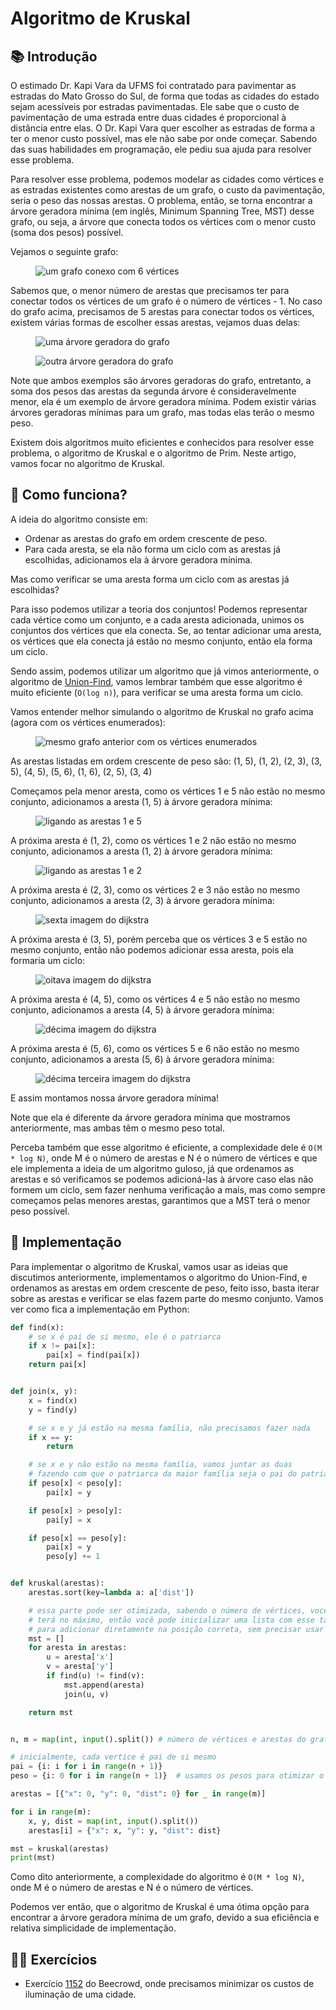 # Algoritmo de Kruskal

## 📚 Introdução

O estimado Dr. Kapi Vara da UFMS foi contratado para pavimentar as estradas do Mato Grosso do Sul, de forma que todas as cidades do estado sejam acessíveis por estradas pavimentadas. Ele sabe que o custo de pavimentação de uma estrada entre duas cidades é proporcional à distância entre elas. O Dr. Kapi Vara quer escolher as estradas de forma a ter o menor custo possível, mas ele não sabe por onde começar. Sabendo das suas habilidades em programação, ele pediu sua ajuda para resolver esse problema.

<!-- Adicione mais explicações sobre o conceito de árvore -->

Para resolver esse problema, podemos modelar as cidades como vértices e as estradas existentes como arestas de um grafo, o custo da pavimentação, seria o peso das nossas arestas. O problema, então, se torna encontrar a árvore geradora mínima (em inglês, Minimum Spanning Tree, MST) desse grafo, ou seja, a árvore que conecta todos os vértices com o menor custo (soma dos pesos) possível.

Vejamos o seguinte grafo:

<figure><img src="../assets/MST-1.png" alt="um grafo conexo com 6 vértices"><figcaption></figcaption></figure>

Sabemos que, o menor número de arestas que precisamos ter para conectar todos os vértices de um grafo é o número de vértices - 1. No caso do grafo acima, precisamos de 5 arestas para conectar todos os vértices, existem várias formas de escolher essas arestas, vejamos duas delas:

<figure><img src="../assets/MST-2.png" alt="uma árvore geradora do grafo"><figcaption></figcaption></figure>
<figure><img src="../assets/MST-3.png" alt="outra árvore geradora do grafo"><figcaption></figcaption></figure>

Note que ambos exemplos são árvores geradoras do grafo, entretanto, a soma dos pesos das arestas da segunda árvore é consideravelmente menor, ela é um exemplo de árvore geradora mínima. Podem existir várias árvores geradoras mínimas para um grafo, mas todas elas terão o mesmo peso.

Existem dois algoritmos muito eficientes e conhecidos para resolver esse problema, o algoritmo de Kruskal e o algoritmo de Prim. Neste artigo, vamos focar no algoritmo de Kruskal.

## 🤷 Como funciona?

A ideia do algoritmo consiste em:

- Ordenar as arestas do grafo em ordem crescente de peso.
- Para cada aresta, se ela não forma um ciclo com as arestas já escolhidas, adicionamos ela à árvore geradora mínima.

Mas como verificar se uma aresta forma um ciclo com as arestas já escolhidas?

Para isso podemos utilizar a teoria dos conjuntos! Podemos representar cada vértice como um conjunto, e a cada aresta adicionada, unimos os conjuntos dos vértices que ela conecta. Se, ao tentar adicionar uma aresta, os vértices que ela conecta já estão no mesmo conjunto, então ela forma um ciclo.

Sendo assim, podemos utilizar um algoritmo que já vimos anteriormente, o algoritmo de [Union-Find](union_find.md), vamos lembrar também que esse algoritmo é muito eficiente (`O(log n)`), para verificar se uma aresta forma um ciclo.

Vamos entender melhor simulando o algoritmo de Kruskal no grafo acima (agora com os vértices enumerados):

<figure><img src="../assets/MST-4.png" alt="mesmo grafo anterior com os vértices enumerados"><figcaption></figcaption></figure>

As arestas listadas em ordem crescente de peso são: (1, 5), (1, 2), (2, 3), (3, 5), (4, 5), (5, 6), (1, 6), (2, 5), (3, 4)

Começamos pela menor aresta, como os vértices 1 e 5 não estão no mesmo conjunto, adicionamos a aresta (1, 5) à árvore geradora mínima:

<figure><img src="../assets/MST-5.png" alt="ligando as arestas 1 e 5"><figcaption></figcaption></figure>

A próxima aresta é (1, 2), como os vértices 1 e 2 não estão no mesmo conjunto, adicionamos a aresta (1, 2) à árvore geradora mínima:

<figure><img src="../assets/MST-7.png" alt="ligando as arestas 1 e 2"><figcaption></figcaption></figure>

A próxima aresta é (2, 3), como os vértices 2 e 3 não estão no mesmo conjunto, adicionamos a aresta (2, 3) à árvore geradora mínima:

<figure><img src="../assets/MST-8.png" alt="sexta imagem do dijkstra"><figcaption></figcaption></figure>

A próxima aresta é (3, 5), porém perceba que os vértices 3 e 5 estão no mesmo conjunto, então não podemos adicionar essa aresta, pois ela formaria um ciclo:

<figure><img src="../assets/MST-9.png" alt="oitava imagem do dijkstra"><figcaption></figcaption></figure>

A próxima aresta é (4, 5), como os vértices 4 e 5 não estão no mesmo conjunto, adicionamos a aresta (4, 5) à árvore geradora mínima:

<figure><img src="../assets/MST-10.png" alt="décima imagem do dijkstra"><figcaption></figcaption></figure>

A próxima aresta é (5, 6), como os vértices 5 e 6 não estão no mesmo conjunto, adicionamos a aresta (5, 6) à árvore geradora mínima:

<figure><img src="../assets/MST-11.png" alt="décima terceira imagem do dijkstra"><figcaption></figcaption></figure>

E assim montamos nossa árvore geradora mínima!

Note que ela é diferente da árvore geradora mínima que mostramos anteriormente, mas ambas têm o mesmo peso total.

Perceba também que esse algoritmo é eficiente, a complexidade dele é `O(M * log N)`, onde M é o número de arestas e N é o número de vértices e que ele implementa a ideia de um algoritmo guloso, já que ordenamos as arestas e só verificamos se podemos adicioná-las à árvore caso elas não formem um ciclo, sem fazer nenhuma verificação a mais, mas como sempre começamos pelas menores arestas, garantimos que a MST terá o menor peso possível.

## 📝 Implementação

Para implementar o algoritmo de Kruskal, vamos usar as ideias que discutimos anteriormente, implementamos o algoritmo do Union-Find, e ordenamos as arestas em ordem crescente de peso, feito isso, basta iterar sobre as arestas e verificar se elas fazem parte do mesmo conjunto. Vamos ver como fica a implementação em Python:

```py
def find(x):
    # se x é pai de si mesmo, ele é o patriarca
    if x != pai[x]:
        pai[x] = find(pai[x])
    return pai[x]


def join(x, y):
    x = find(x)
    y = find(y)

    # se x e y já estão na mesma família, não precisamos fazer nada
    if x == y:
        return

    # se x e y não estão na mesma família, vamos juntar as duas
    # fazendo com que o patriarca da maior família seja o pai do patriarca da menor família
    if peso[x] < peso[y]:
        pai[x] = y

    if peso[x] > peso[y]:
        pai[y] = x

    if peso[x] == peso[y]:
        pai[x] = y
        peso[y] += 1


def kruskal(arestas):
    arestas.sort(key=lambda a: a['dist'])

    # essa parte pode ser otimizada, sabendo o número de vértices, você sabe quantas arestas sua mst
    # terá no máximo, então você pode inicializar uma lista com esse tamanho e usar uma variável auxiliar
    # para adicionar diretamente na posição correta, sem precisar usar o append
    mst = []
    for aresta in arestas:
        u = aresta['x']
        v = aresta['y']
        if find(u) != find(v):
            mst.append(aresta)
            join(u, v)

    return mst


n, m = map(int, input().split()) # número de vértices e arestas do grafo

# inicialmente, cada vertice é pai de si mesmo
pai = {i: i for i in range(n + 1)}
peso = {i: 0 for i in range(n + 1)}  # usamos os pesos para otimizar o find

arestas = [{"x": 0, "y": 0, "dist": 0} for _ in range(m)]

for i in range(m):
    x, y, dist = map(int, input().split())
    arestas[i] = {"x": x, "y": y, "dist": dist}

mst = kruskal(arestas)
print(mst)
```

Como dito anteriormente, a complexidade do algoritmo é `O(M * log N)`, onde M é o número de arestas e N é o número de vértices.

Podemos ver então, que o algoritmo de Kruskal é uma ótima opção para encontrar a árvore geradora mínima de um grafo, devido a sua eficiência e relativa simplicidade de implementação.

## 🧑‍🏫 Exercícios

- Exercício [1152](https://www.beecrowd.com.br/judge/pt/problems/view/1152) do Beecrowd, onde precisamos minimizar os custos de iluminação de uma cidade.
